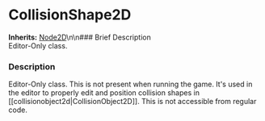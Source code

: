 #  CollisionShape2D  
**Inherits:** [Node2D](class_node2d)\\n\\n###  Brief Description  
Editor-Only class.
###  Description  
Editor-Only class. This is not present when running the game. It's used in the editor to properly edit and position collision shapes in [[collisionobject2d|CollisionObject2D]]. This is not accessible from regular code.
